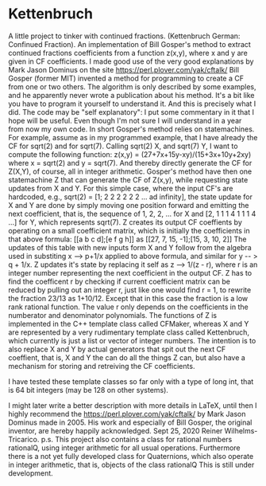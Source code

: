 # Kettenbruch
A little project to tinker with continued fractions. (Kettenbruch German: Confinued Fraction). 
An implementation of Bill Gosper's method to extract continued fractions coefficients from
a function z(x,y), where x and y are given in CF coefficients.
I made good use of the very good explanations by Mark Jason Dominus on the site
https://perl.plover.com/yak/cftalk/
Bill Gosper (former MIT) invented a method for programming to create a CF from one or
two others. The algorithm is only described by some examples, and he apparently never
wrote a publication about his method. It's a bit like you have to program it yourself
to understand it. And this is precisely what I did. The code may be "self explanatory":
I put some commentary in it that I hope will be useful. Even though I'm not sure I
will understand in a year from now my own code.
In short Gosper's method relies on statemachines. For example, assume as in my 
programmed example, that I have already the CF for sqrt(2) and for sqrt(7).
Calling sqrt(2) X, and sqrt(7) Y, I want to compute the following function:
z(x,y) =  (27+7x+15y-xy)/(15+3x+10y+2xy)    
where x = sqrt(2) and y = sqrt(7). 
And thereby directly generate the CF for Z(X,Y), of course, all in integer arithmetic.
Gosper's method have then one statemachine Z that can generate the CF of Z(x,y),
while requesting state updates from X and Y. For this simple case, where the
input CF's are hardcoded, e.g., sqrt(2) = [1; 2 2 2 2 2 2 ... ad infinity],
the state update for X and Y are done by simply moving one position forward
and emitting the next coefficient, that is, the sequence of 1, 2, 2, ...
for X and [2, 1 1 1 4 1 1 1 4 ...] for Y, which represents sqrt(7). Z creates its output
CF coeffients by operating on a small coefficient matrix, which is initially
the coefficients in that above formula: 
[[a b c d];[e f g h]] as [[27, 7, 15, -1];[15, 3, 10,  2]]
The updates of this table with new inputs form X and Y follow from 
the algebra used in substiting x --> p+1/x applied to above formula,
and similar for y -- > q + 1/x.  Z updates it's state by replacing it self
as z --> 1/(z - r), where r is an integer number representing the
next coefficient in the output CF. Z has to find the coefficent r by 
checking if current coefficient matrix can be reduced by pulling 
out an integer r, just like one would find r = 1, to rewrite the fraction
23/13 as 1+10/12. Except that in this case the fraction is a low rank rational
function. The value r only depends on the coefficients in the numberator and
denominator polynomials. 
The functions of Z is implemented in the C++ template class called 
CFMaker<typename Ts>, whereas X and Y are represented by a very rudimentary 
template class called Kettenbruch<typename Ts>, which currently is just 
a list or vector of integer numbers. The intention is to also replace 
X and Y by actual generators that spit out the next CF coeffient, that is,
X and Y the can do all the things Z can, but also have a mechanism for
storing and retreiving the CF coefficients. 

I have tested these template classes so far only with a type of long int, that is
64 bit integers (may be 128 on other systems).

I might later write a better description with more details in LaTeX, until then
I highly recommend the https://perl.plover.com/yak/cftalk/ by Mark Jason Dominus
made in 2005. His work and especially of Bill Gosper, the original inventor, are 
hereby happily acknowledged. 
Sept 25, 2020   Reiner Wilhelms-Tricarico.
p.s. This project also contains a class for rational numbers rationalQ, using integer arithmetic
for all usual operations. Furthermore there is a not yet fully developed class for 
Quaternions, which also operate in integer arithmetic, that is, objects of the class 
rationalQ<long> This is still under development.
           
